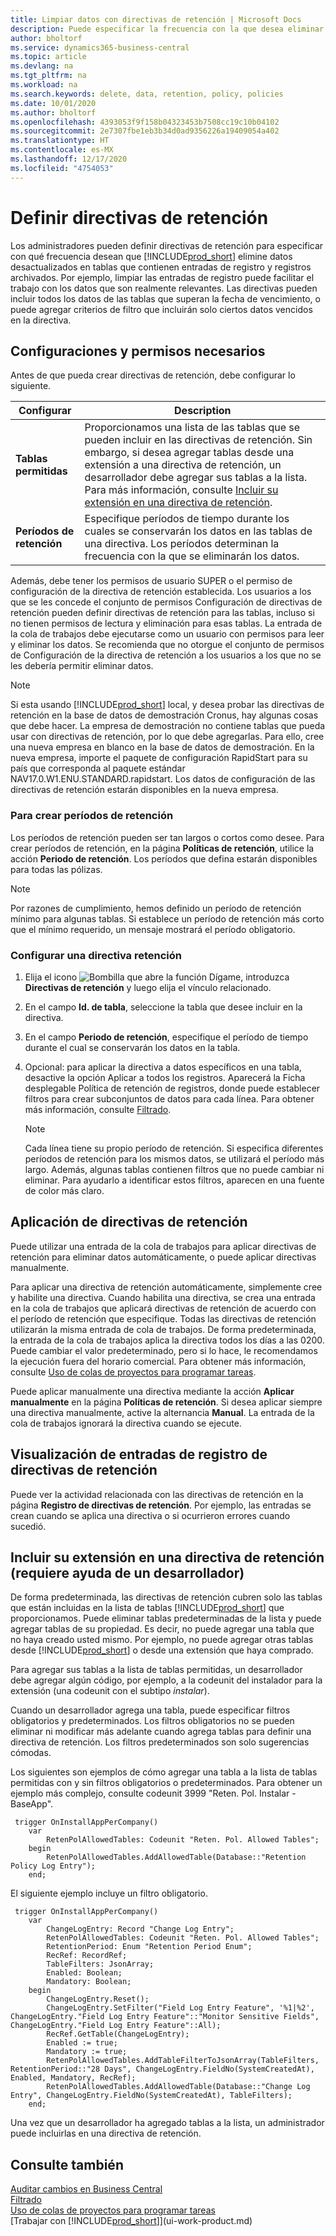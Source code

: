 ```yaml
---
title: Limpiar datos con directivas de retención | Microsoft Docs
description: Puede especificar la frecuencia con la que desea eliminar ciertos tipos de datos.
author: bholtorf
ms.service: dynamics365-business-central
ms.topic: article
ms.devlang: na
ms.tgt_pltfrm: na
ms.workload: na
ms.search.keywords: delete, data, retention, policy, policies
ms.date: 10/01/2020
ms.author: bholtorf
ms.openlocfilehash: 4393053f9f158b04323453b7508cc19c10b04102
ms.sourcegitcommit: 2e7307fbe1eb3b34d0ad9356226a19409054a402
ms.translationtype: HT
ms.contentlocale: es-MX
ms.lasthandoff: 12/17/2020
ms.locfileid: "4754053"
---
```

# <a name="define-retention-policies"></a>Definir directivas de retención
Los administradores pueden definir directivas de retención para especificar con qué frecuencia desean que [!INCLUDE[prod_short](includes/prod_short.md)] elimine datos desactualizados en tablas que contienen entradas de registro y registros archivados. Por ejemplo, limpiar las entradas de registro puede facilitar el trabajo con los datos que son realmente relevantes. Las directivas pueden incluir todos los datos de las tablas que superan la fecha de vencimiento, o puede agregar criterios de filtro que incluirán solo ciertos datos vencidos en la directiva. 

## <a name="required-setups-and-permissions"></a>Configuraciones y permisos necesarios
Antes de que pueda crear directivas de retención, debe configurar lo siguiente.

|Configurar  |Description  |
|---------|---------|
|**Tablas permitidas**     |Proporcionamos una lista de las tablas que se pueden incluir en las directivas de retención. Sin embargo, si desea agregar tablas desde una extensión a una directiva de retención, un desarrollador debe agregar sus tablas a la lista. Para más información, consulte [Incluir su extensión en una directiva de retención](admin-data-retention-policies.md#including-your-extension-in-a-retention-policy-requires-help-from-a-developer).          |
|**Períodos de retención**     |Especifique períodos de tiempo durante los cuales se conservarán los datos en las tablas de una directiva. Los períodos determinan la frecuencia con la que se eliminarán los datos.         |

Además, debe tener los permisos de usuario SUPER o el permiso de configuración de la directiva de retención establecida. Los usuarios a los que se les concede el conjunto de permisos Configuración de directivas de retención pueden definir directivas de retención para las tablas, incluso si no tienen permisos de lectura y eliminación para esas tablas. La entrada de la cola de trabajos debe ejecutarse como un usuario con permisos para leer y eliminar los datos. Se recomienda que no otorgue el conjunto de permisos de Configuración de la directiva de retención a los usuarios a los que no se les debería permitir eliminar datos.

> [!NOTE]
> Si esta usando [!INCLUDE[prod_short](includes/prod_short.md)] local, y desea probar las directivas de retención en la base de datos de demostración Cronus, hay algunas cosas que debe hacer. La empresa de demostración no contiene tablas que pueda usar con directivas de retención, por lo que debe agregarlas. Para ello, cree una nueva empresa en blanco en la base de datos de demostración. En la nueva empresa, importe el paquete de configuración RapidStart para su país que corresponda al paquete estándar NAV17.0.W1.ENU.STANDARD.rapidstart. Los datos de configuración de las directivas de retención estarán disponibles en la nueva empresa.

### <a name="to-create-retention-periods"></a>Para crear períodos de retención
Los períodos de retención pueden ser tan largos o cortos como desee. Para crear períodos de retención, en la página **Políticas de retención**, utilice la acción **Periodo de retención**. Los períodos que defina estarán disponibles para todas las pólizas.

> [!NOTE]
> Por razones de cumplimiento, hemos definido un período de retención mínimo para algunas tablas. Si establece un período de retención más corto que el mínimo requerido, un mensaje mostrará el período obligatorio.

### <a name="set-up-a-retention-policy"></a>Configurar una directiva retención
1. Elija el icono ![Bombilla que abre la función Dígame](media/ui-search/search_small.png "Dígame qué desea hacer"), introduzca **Directivas de retención** y luego elija el vínculo relacionado.
2. En el campo **Id. de tabla**, seleccione la tabla que desee incluir en la directiva.
3. En el campo **Periodo de retención**, especifique el período de tiempo durante el cual se conservarán los datos en la tabla.
4. Opcional: para aplicar la directiva a datos específicos en una tabla, desactive la opción Aplicar a todos los registros. Aparecerá la Ficha desplegable Política de retención de registros, donde puede establecer filtros para crear subconjuntos de datos para cada línea. Para obtener más información, consulte [Filtrado](ui-enter-criteria-filters.md#filtering).

   > [!NOTE]
   > Cada línea tiene su propio período de retención. Si especifica diferentes períodos de retención para los mismos datos, se utilizará el período más largo. Además, algunas tablas contienen filtros que no puede cambiar ni eliminar. Para ayudarlo a identificar estos filtros, aparecen en una fuente de color más claro.

## <a name="applying-retention-policies"></a>Aplicación de directivas de retención
Puede utilizar una entrada de la cola de trabajos para aplicar directivas de retención para eliminar datos automáticamente, o puede aplicar directivas manualmente.

Para aplicar una directiva de retención automáticamente, simplemente cree y habilite una directiva. Cuando habilita una directiva, se crea una entrada en la cola de trabajos que aplicará directivas de retención de acuerdo con el período de retención que especifique. Todas las directivas de retención utilizarán la misma entrada de cola de trabajos. De forma predeterminada, la entrada de la cola de trabajos aplica la directiva todos los días a las 0200. Puede cambiar el valor predeterminado, pero si lo hace, le recomendamos la ejecución fuera del horario comercial. Para obtener más información, consulte [Uso de colas de proyectos para programar tareas](admin-job-queues-schedule-tasks.md). 

Puede aplicar manualmente una directiva mediante la acción **Aplicar manualmente** en la página **Políticas de retención**. Si desea aplicar siempre una directiva manualmente, active la alternancia **Manual**. La entrada de la cola de trabajos ignorará la directiva cuando se ejecute.

## <a name="viewing-retention-policy-log-entries"></a>Visualización de entradas de registro de directivas de retención
Puede ver la actividad relacionada con las directivas de retención en la página **Registro de directivas de retención**. Por ejemplo, las entradas se crean cuando se aplica una directiva o si ocurrieron errores cuando sucedió. 

## <a name="including-your-extension-in-a-retention-policy-requires-help-from-a-developer"></a>Incluir su extensión en una directiva de retención (requiere ayuda de un desarrollador)
De forma predeterminada, las directivas de retención cubren solo las tablas que están incluidas en la lista de tablas [!INCLUDE[prod_short](includes/prod_short.md)] que proporcionamos. Puede eliminar tablas predeterminadas de la lista y puede agregar tablas de su propiedad. Es decir, no puede agregar una tabla que no haya creado usted mismo. Por ejemplo, no puede agregar otras tablas desde [!INCLUDE[prod_short](includes/prod_short.md)] o desde una extensión que haya comprado.

Para agregar sus tablas a la lista de tablas permitidas, un desarrollador debe agregar algún código, por ejemplo, a la codeunit del instalador para la extensión (una codeunit con el subtipo *instalar*). 

Cuando un desarrollador agrega una tabla, puede especificar filtros obligatorios y predeterminados. Los filtros obligatorios no se pueden eliminar ni modificar más adelante cuando agrega tablas para definir una directiva de retención. Los filtros predeterminados son solo sugerencias cómodas.

Los siguientes son ejemplos de cómo agregar una tabla a la lista de tablas permitidas con y sin filtros obligatorios o predeterminados. Para obtener un ejemplo más complejo, consulte codeunit 3999 "Reten. Pol. Instalar - BaseApp". 

```
 trigger OnInstallAppPerCompany()
    var
        RetenPolAllowedTables: Codeunit "Reten. Pol. Allowed Tables";
    begin
        RetenPolAllowedTables.AddAllowedTable(Database::"Retention Policy Log Entry");
    end;
```

El siguiente ejemplo incluye un filtro obligatorio.

```
 trigger OnInstallAppPerCompany()
    var
        ChangeLogEntry: Record "Change Log Entry";
        RetenPolAllowedTables: Codeunit "Reten. Pol. Allowed Tables";
        RetentionPeriod: Enum "Retention Period Enum";
        RecRef: RecordRef;
        TableFilters: JsonArray;
        Enabled: Boolean;
        Mandatory: Boolean;
    begin
        ChangeLogEntry.Reset();
        ChangeLogEntry.SetFilter("Field Log Entry Feature", '%1|%2', ChangeLogEntry."Field Log Entry Feature"::"Monitor Sensitive Fields", ChangeLogEntry."Field Log Entry Feature"::All);
        RecRef.GetTable(ChangeLogEntry);
        Enabled := true;
        Mandatory := true;
        RetenPolAllowedTables.AddTableFilterToJsonArray(TableFilters, RetentionPeriod::"28 Days", ChangeLogEntry.FieldNo(SystemCreatedAt), Enabled, Mandatory, RecRef);
        RetenPolAllowedTables.AddAllowedTable(Database::"Change Log Entry", ChangeLogEntry.FieldNo(SystemCreatedAt), TableFilters);
    end;
```
Una vez que un desarrollador ha agregado tablas a la lista, un administrador puede incluirlas en una directiva de retención. 

## <a name="see-also"></a>Consulte también
[Auditar cambios en Business Central](across-log-changes.md)  
[Filtrado](ui-enter-criteria-filters.md#filtering)  
[Uso de colas de proyectos para programar tareas](admin-job-queues-schedule-tasks.md)  
[Trabajar con [!INCLUDE[prod_short](includes/prod_short.md)]](ui-work-product.md)  